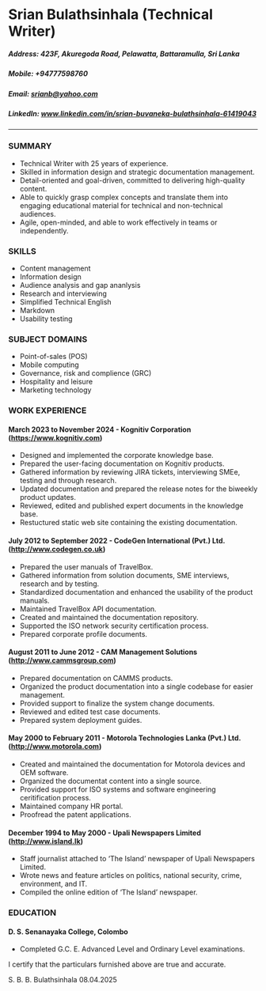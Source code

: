 Srian Bulathsinhala (Technical Writer)
============
##### Address: 423F, Akuregoda Road, Pelawatta, Battaramulla, Sri Lanka
##### Mobile: +94777598760
##### Email: srianb@yahoo.com
##### LinkedIn: www.linkedin.com/in/srian-buvaneka-bulathsinhala-61419043
*****
### SUMMARY
* Technical Writer with 25 years of experience.
* Skilled in information design and strategic documentation management.
* Detail-oriented and goal-driven, committed to delivering high-quality content.
* Able to quickly grasp complex concepts and translate them into engaging educational material for technical and non-technical audiences.
* Agile, open-minded, and able to work effectively in teams or independently.

### SKILLS
* Content management
* Information design
* Audience analysis and gap ananlysis
* Research and interviewing
* Simplified Technical English
* Markdown
* Usability testing

### SUBJECT DOMAINS
* Point-of-sales (POS)
* Mobile computing
* Governance, risk and complience (GRC)
* Hospitality and leisure
* Marketing technology

### WORK EXPERIENCE
#### March 2023 to November 2024 - Kognitiv Corporation (https://www.kognitiv.com)
* Designed and implemented the corporate knowledge base.
* Prepared the user-facing documentation on Kognitiv products.
* Gathered information by reviewing JIRA tickets, interviewing SMEe, testing and through research.
* Updated documentation and prepared the release notes for the biweekly product updates.
* Reviewed, edited and published expert documents in the knowledge base.
* Restuctured static web site containing the existing documentation.

#### July 2012 to September 2022 - CodeGen International (Pvt.) Ltd. (http://www.codegen.co.uk)
* Prepared the user manuals of TravelBox.
* Gathered information from solution documents, SME interviews, research and by testing.
* Standardized documentation and enhanced the usability of the product manuals.
* Maintained TravelBox API documentation.
* Created and maintained the documentation repository.
* Supported the ISO network security certification process.
* Prepared corporate profile documents.

#### August 2011 to June 2012 - CAM Management Solutions (http://www.cammsgroup.com)
* Prepared documentation on CAMMS products.
* Organized the product documentation into a single codebase for easier management.
* Provided support to finalize the system change documents.
* Reviewed and edited test case documents.
* Prepared system deployment guides.

#### May 2000 to February 2011 - Motorola Technologies Lanka (Pvt.) Ltd. (http://www.motorola.com)
* Created and maintained the documentation for Motorola devices and OEM software.  
* Organized the documentat content into a single source.
* Provided support for ISO systems and software engineering ceritification process.
* Maintained company HR portal.
* Proofread the patent applications.

#### December 1994 to May 2000 - Upali Newspapers Limited (http://www.island.lk)
* Staff journalist attached to ‘The Island’ newspaper of Upali Newspapers Limited.
* Wrote news and feature articles on politics, national security, crime, environment, and IT.
* Compiled the online edition of ‘The Island’ newspaper.

### EDUCATION
#### D. S. Senanayaka College, Colombo
* Completed G.C. E. Advanced Level and Ordinary Level examinations.



I certify that the particulars furnished above are true and accurate.


S. B. B. Bulathsinhala
08.04.2025
